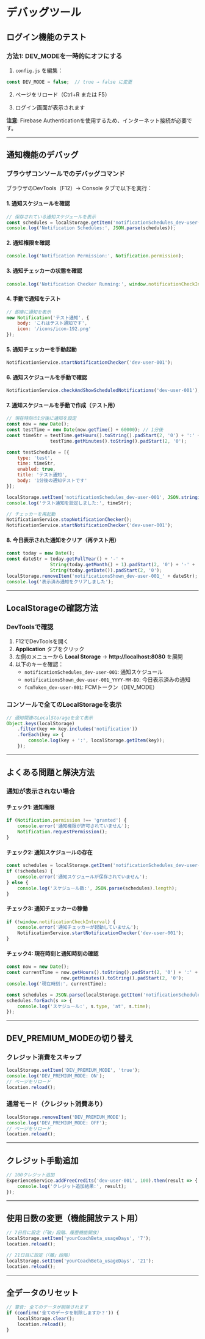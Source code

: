 # デバッグツール

## ログイン機能のテスト

### 方法1: DEV_MODEを一時的にオフにする

1. `config.js` を編集：
```javascript
const DEV_MODE = false;  // true → false に変更
```

2. ページをリロード（Ctrl+R または F5）

3. ログイン画面が表示されます

**注意**: Firebase Authenticationを使用するため、インターネット接続が必要です。

---

## 通知機能のデバッグ

### ブラウザコンソールでのデバッグコマンド

ブラウザのDevTools（F12）→ Console タブで以下を実行：

#### 1. 通知スケジュールを確認
```javascript
// 保存されている通知スケジュールを表示
const schedules = localStorage.getItem('notificationSchedules_dev-user-001');
console.log('Notification Schedules:', JSON.parse(schedules));
```

#### 2. 通知権限を確認
```javascript
console.log('Notification Permission:', Notification.permission);
```

#### 3. 通知チェッカーの状態を確認
```javascript
console.log('Notification Checker Running:', window.notificationCheckInterval !== undefined);
```

#### 4. 手動で通知をテスト
```javascript
// 即座に通知を表示
new Notification('テスト通知', {
    body: 'これはテスト通知です',
    icon: '/icons/icon-192.png'
});
```

#### 5. 通知チェッカーを手動起動
```javascript
NotificationService.startNotificationChecker('dev-user-001');
```

#### 6. 通知スケジュールを手動で確認
```javascript
NotificationService.checkAndShowScheduledNotifications('dev-user-001');
```

#### 7. 通知スケジュールを手動で作成（テスト用）
```javascript
// 現在時刻の1分後に通知を設定
const now = new Date();
const testTime = new Date(now.getTime() + 60000); // 1分後
const timeStr = testTime.getHours().toString().padStart(2, '0') + ':' +
                testTime.getMinutes().toString().padStart(2, '0');

const testSchedule = [{
    type: 'test',
    time: timeStr,
    enabled: true,
    title: 'テスト通知',
    body: '1分後の通知テストです'
}];

localStorage.setItem('notificationSchedules_dev-user-001', JSON.stringify(testSchedule));
console.log('テスト通知を設定しました:', timeStr);

// チェッカーを再起動
NotificationService.stopNotificationChecker();
NotificationService.startNotificationChecker('dev-user-001');
```

#### 8. 今日表示された通知をクリア（再テスト用）
```javascript
const today = new Date();
const dateStr = today.getFullYear() + '-' +
                String(today.getMonth() + 1).padStart(2, '0') + '-' +
                String(today.getDate()).padStart(2, '0');
localStorage.removeItem('notificationsShown_dev-user-001_' + dateStr);
console.log('表示済み通知をクリアしました');
```

---

## LocalStorageの確認方法

### DevToolsで確認
1. F12でDevToolsを開く
2. **Application** タブをクリック
3. 左側のメニューから **Local Storage** → **http://localhost:8080** を展開
4. 以下のキーを確認：
   - `notificationSchedules_dev-user-001`: 通知スケジュール
   - `notificationsShown_dev-user-001_YYYY-MM-DD`: 今日表示済みの通知
   - `fcmToken_dev-user-001`: FCMトークン（DEV_MODE）

### コンソールで全てのLocalStorageを表示
```javascript
// 通知関連のLocalStorageを全て表示
Object.keys(localStorage)
    .filter(key => key.includes('notification'))
    .forEach(key => {
        console.log(key + ':', localStorage.getItem(key));
    });
```

---

## よくある問題と解決方法

### 通知が表示されない場合

#### チェック1: 通知権限
```javascript
if (Notification.permission !== 'granted') {
    console.error('通知権限が許可されていません');
    Notification.requestPermission();
}
```

#### チェック2: 通知スケジュールの存在
```javascript
const schedules = localStorage.getItem('notificationSchedules_dev-user-001');
if (!schedules) {
    console.error('通知スケジュールが保存されていません');
} else {
    console.log('スケジュール数:', JSON.parse(schedules).length);
}
```

#### チェック3: 通知チェッカーの稼働
```javascript
if (!window.notificationCheckInterval) {
    console.error('通知チェッカーが起動していません');
    NotificationService.startNotificationChecker('dev-user-001');
}
```

#### チェック4: 現在時刻と通知時刻の確認
```javascript
const now = new Date();
const currentTime = now.getHours().toString().padStart(2, '0') + ':' +
                    now.getMinutes().toString().padStart(2, '0');
console.log('現在時刻:', currentTime);

const schedules = JSON.parse(localStorage.getItem('notificationSchedules_dev-user-001') || '[]');
schedules.forEach(s => {
    console.log('スケジュール:', s.type, 'at', s.time);
});
```

---

## DEV_PREMIUM_MODEの切り替え

### クレジット消費をスキップ
```javascript
localStorage.setItem('DEV_PREMIUM_MODE', 'true');
console.log('DEV_PREMIUM_MODE: ON');
// ページをリロード
location.reload();
```

### 通常モード（クレジット消費あり）
```javascript
localStorage.removeItem('DEV_PREMIUM_MODE');
console.log('DEV_PREMIUM_MODE: OFF');
// ページをリロード
location.reload();
```

---

## クレジット手動追加

```javascript
// 100クレジット追加
ExperienceService.addFreeCredits('dev-user-001', 100).then(result => {
    console.log('クレジット追加結果:', result);
});
```

---

## 使用日数の変更（機能開放テスト用）

```javascript
// 7日目に設定（「破」段階、履歴機能開放）
localStorage.setItem('yourCoachBeta_usageDays', '7');
location.reload();

// 21日目に設定（「離」段階）
localStorage.setItem('yourCoachBeta_usageDays', '21');
location.reload();
```

---

## 全データのリセット

```javascript
// 警告: 全てのデータが削除されます
if (confirm('全てのデータを削除しますか？')) {
    localStorage.clear();
    location.reload();
}
```
